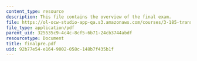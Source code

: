 ```yaml
---
content_type: resource
description: This file contains the overview of the final exam.
file: https://ol-ocw-studio-app-qa.s3.amazonaws.com/courses/3-185-transport-phenomena-in-materials-engineering-fall-2003/92b77e54e1649002058c148b7f435b1f_finalpre.pdf
file_type: application/pdf
parent_uid: 325535c9-4c4c-8cf5-6b71-24cb3744abdf
resourcetype: Document
title: finalpre.pdf
uid: 92b77e54-e164-9002-058c-148b7f435b1f
---
```

